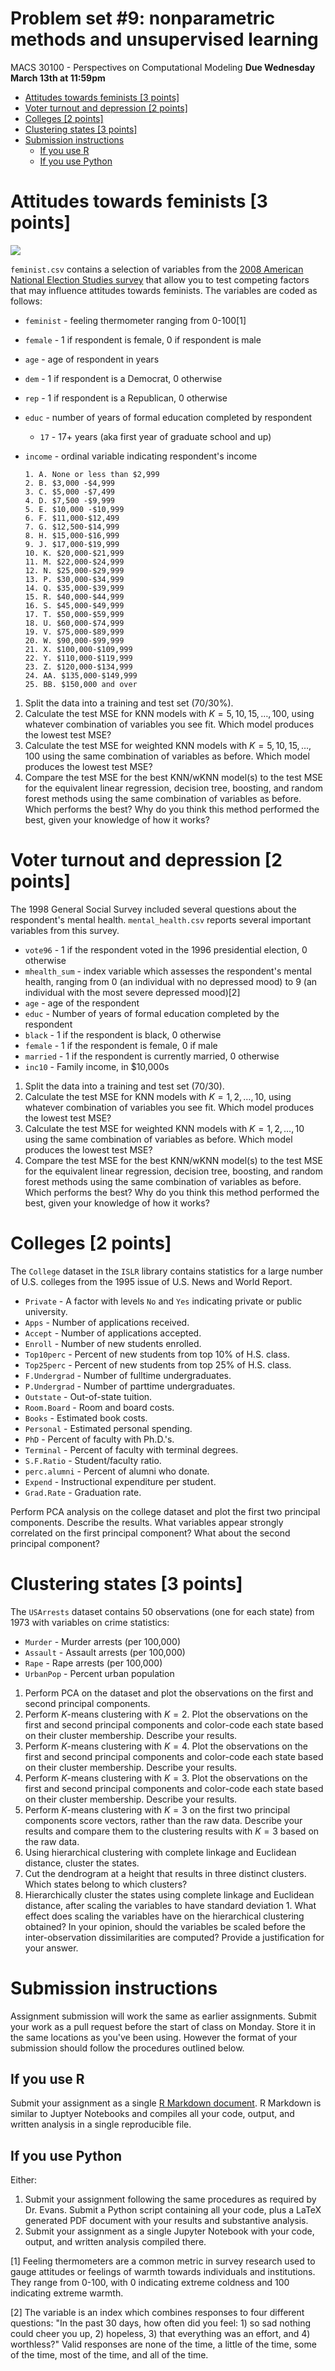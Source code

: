 Problem set \#9: nonparametric methods and unsupervised learning
================
MACS 30100 - Perspectives on Computational Modeling
**Due Wednesday March 13th at 11:59pm**

-   [Attitudes towards feminists \[3 points\]](#attitudes-towards-feminists-3-points)
-   [Voter turnout and depression \[2 points\]](#voter-turnout-and-depression-2-points)
-   [Colleges \[2 points\]](#colleges-2-points)
-   [Clustering states \[3 points\]](#clustering-states-3-points)
-   [Submission instructions](#submission-instructions)
    -   [If you use R](#if-you-use-r)
    -   [If you use Python](#if-you-use-python)

Attitudes towards feminists \[3 points\]
========================================

![](https://tbmwomenintheworld2016.files.wordpress.com/2016/11/rtx2pdge.jpg?w=800)

`feminist.csv` contains a selection of variables from the [2008 American National Election Studies survey](http://www.electionstudies.org/) that allow you to test competing factors that may influence attitudes towards feminists. The variables are coded as follows:

-   `feminist` - feeling thermometer ranging from 0-100[1]
-   `female` - 1 if respondent is female, 0 if respondent is male
-   `age` - age of respondent in years
-   `dem` - 1 if respondent is a Democrat, 0 otherwise
-   `rep` - 1 if respondent is a Republican, 0 otherwise
-   `educ` - number of years of formal education completed by respondent
    -   `17` - 17+ years (aka first year of graduate school and up)
-   `income` - ordinal variable indicating respondent's income

        1. A. None or less than $2,999
        2. B. $3,000 -$4,999
        3. C. $5,000 -$7,499
        4. D. $7,500 -$9,999
        5. E. $10,000 -$10,999
        6. F. $11,000-$12,499
        7. G. $12,500-$14,999
        8. H. $15,000-$16,999
        9. J. $17,000-$19,999
        10. K. $20,000-$21,999
        11. M. $22,000-$24,999
        12. N. $25,000-$29,999
        13. P. $30,000-$34,999
        14. Q. $35,000-$39,999
        15. R. $40,000-$44,999
        16. S. $45,000-$49,999
        17. T. $50,000-$59,999
        18. U. $60,000-$74,999
        19. V. $75,000-$89,999
        20. W. $90,000-$99,999
        21. X. $100,000-$109,999
        22. Y. $110,000-$119,999
        23. Z. $120,000-$134,999
        24. AA. $135,000-$149,999
        25. BB. $150,000 and over

1.  Split the data into a training and test set (70/30%).
2.  Calculate the test MSE for KNN models with *K* = 5, 10, 15, …, 100, using whatever combination of variables you see fit. Which model produces the lowest test MSE?
3.  Calculate the test MSE for weighted KNN models with *K* = 5, 10, 15, …, 100 using the same combination of variables as before. Which model produces the lowest test MSE?
4.  Compare the test MSE for the best KNN/wKNN model(s) to the test MSE for the equivalent linear regression, decision tree, boosting, and random forest methods using the same combination of variables as before. Which performs the best? Why do you think this method performed the best, given your knowledge of how it works?

Voter turnout and depression \[2 points\]
=========================================

The 1998 General Social Survey included several questions about the respondent's mental health. `mental_health.csv` reports several important variables from this survey.

-   `vote96` - 1 if the respondent voted in the 1996 presidential election, 0 otherwise
-   `mhealth_sum` - index variable which assesses the respondent's mental health, ranging from 0 (an individual with no depressed mood) to 9 (an individual with the most severe depressed mood)[2]
-   `age` - age of the respondent
-   `educ` - Number of years of formal education completed by the respondent
-   `black` - 1 if the respondent is black, 0 otherwise
-   `female` - 1 if the respondent is female, 0 if male
-   `married` - 1 if the respondent is currently married, 0 otherwise
-   `inc10` - Family income, in $10,000s

1.  Split the data into a training and test set (70/30).
2.  Calculate the test MSE for KNN models with *K* = 1, 2, …, 10, using whatever combination of variables you see fit. Which model produces the lowest test MSE?
3.  Calculate the test MSE for weighted KNN models with *K* = 1, 2, …, 10 using the same combination of variables as before. Which model produces the lowest test MSE?
4.  Compare the test MSE for the best KNN/wKNN model(s) to the test MSE for the equivalent linear regression, decision tree, boosting, and random forest methods using the same combination of variables as before. Which performs the best? Why do you think this method performed the best, given your knowledge of how it works?

Colleges \[2 points\]
=====================

The `College` dataset in the `ISLR` library contains statistics for a large number of U.S. colleges from the 1995 issue of U.S. News and World Report.

-   `Private` - A factor with levels `No` and `Yes` indicating private or public university.
-   `Apps` - Number of applications received.
-   `Accept` - Number of applications accepted.
-   `Enroll` - Number of new students enrolled.
-   `Top10perc` - Percent of new students from top 10% of H.S. class.
-   `Top25perc` - Percent of new students from top 25% of H.S. class.
-   `F.Undergrad` - Number of fulltime undergraduates.
-   `P.Undergrad` - Number of parttime undergraduates.
-   `Outstate` - Out-of-state tuition.
-   `Room.Board` - Room and board costs.
-   `Books` - Estimated book costs.
-   `Personal` - Estimated personal spending.
-   `PhD` - Percent of faculty with Ph.D.'s.
-   `Terminal` - Percent of faculty with terminal degrees.
-   `S.F.Ratio` - Student/faculty ratio.
-   `perc.alumni` - Percent of alumni who donate.
-   `Expend` - Instructional expenditure per student.
-   `Grad.Rate` - Graduation rate.

Perform PCA analysis on the college dataset and plot the first two principal components. Describe the results. What variables appear strongly correlated on the first principal component? What about the second principal component?

Clustering states \[3 points\]
==============================

The `USArrests` dataset contains 50 observations (one for each state) from 1973 with variables on crime statistics:

-   `Murder` - Murder arrests (per 100,000)
-   `Assault` - Assault arrests (per 100,000)
-   `Rape` - Rape arrests (per 100,000)
-   `UrbanPop` - Percent urban population

1.  Perform PCA on the dataset and plot the observations on the first and second principal components.
2.  Perform *K*-means clustering with *K* = 2. Plot the observations on the first and second principal components and color-code each state based on their cluster membership. Describe your results.
3.  Perform *K*-means clustering with *K* = 4. Plot the observations on the first and second principal components and color-code each state based on their cluster membership. Describe your results.
4.  Perform *K*-means clustering with *K* = 3. Plot the observations on the first and second principal components and color-code each state based on their cluster membership. Describe your results.
5.  Perform *K*-means clustering with *K* = 3 on the first two principal components score vectors, rather than the raw data. Describe your results and compare them to the clustering results with *K* = 3 based on the raw data.
6.  Using hierarchical clustering with complete linkage and Euclidean distance, cluster the states.
7.  Cut the dendrogram at a height that results in three distinct clusters. Which states belong to which clusters?
8.  Hierarchically cluster the states using complete linkage and Euclidean distance, after scaling the variables to have standard deviation 1. What effect does scaling the variables have on the hierarchical clustering obtained? In your opinion, should the variables be scaled before the inter-observation dissimilarities are computed? Provide a justification for your answer.

Submission instructions
=======================

Assignment submission will work the same as earlier assignments. Submit your work as a pull request before the start of class on Monday. Store it in the same locations as you've been using. However the format of your submission should follow the procedures outlined below.

If you use R
------------

Submit your assignment as a single [R Markdown document](http://rmarkdown.rstudio.com/). R Markdown is similar to Juptyer Notebooks and compiles all your code, output, and written analysis in a single reproducible file.

If you use Python
-----------------

Either:

1.  Submit your assignment following the same procedures as required by Dr. Evans. Submit a Python script containing all your code, plus a LaTeX generated PDF document with your results and substantive analysis.
2.  Submit your assignment as a single Jupyter Notebook with your code, output, and written analysis compiled there.

[1] Feeling thermometers are a common metric in survey research used to gauge attitudes or feelings of warmth towards individuals and institutions. They range from 0-100, with 0 indicating extreme coldness and 100 indicating extreme warmth.

[2] The variable is an index which combines responses to four different questions: "In the past 30 days, how often did you feel: 1) so sad nothing could cheer you up, 2) hopeless, 3) that everything was an effort, and 4) worthless?" Valid responses are none of the time, a little of the time, some of the time, most of the time, and all of the time.
